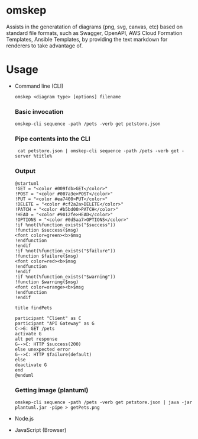 # omskep
Assists in the generatation of diagrams (png, svg, canvas, etc) based on standard file formats, such as Swagger, OpenAPI, AWS Cloud Formation Templates, Ansible Templates, by providing the text markdown for renderers to take advantage of.

# Usage


* Command line (CLI)
  ~~~
  omskep <diagram type> [options] filename
  ~~~

  ### Basic invocation
  ~~~
  omskep-cli sequence -path /pets -verb get petstore.json
  ~~~
  
    ### Pipe contents into the CLI
  ~~~
   cat petstore.json | omskep-cli sequence -path /pets -verb get -server %title% 
  ~~~
  
  ### Output
  ~~~
  @startuml
  !GET = "<color #009fdb>GET</color>"
  !POST = "<color #007a3e>POST</color>"
  !PUT = "<color #ea7400>PUT</color>"
  !DELETE = "<color #cf2a2a>DELETE</color>"
  !PATCH = "<color #b5bd00>PATCH</color>"
  !HEAD = "<color #9012fe>HEAD</color>"
  !OPTIONS = "<color #0d5aa7>OPTIONS</color>"
  !if %not(%function_exists("$success"))
  !function $success($msg)
  <font color=green><b>$msg
  !endfunction
  !endif
  !if %not(%function_exists("$failure"))
  !function $failure($msg)
  <font color=red><b>$msg
  !endfunction
  !endif
  !if %not(%function_exists("$warning"))
  !function $warning($msg)
  <font color=orange><b>$msg
  !endfunction
  !endif

  title findPets

  participant "Client" as C
  participant "API Gateway" as G
  C->G: GET /pets
  activate G
  alt pet response
  G-->C: HTTP $success(200)
  else unexpected error
  G-->C: HTTP $failure(default)
  else 
  deactivate G
  end
  @enduml

  ~~~
  
  ### Getting image (plantuml)
  ~~~
  omskep-cli sequence -path /pets -verb get petstore.json | java -jar plantuml.jar -pipe > getPets.png
  ~~~

* Node.js
* JavaScript (Browser)

